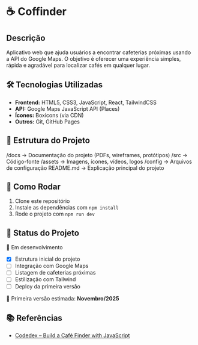 # ☕ Coffinder

## Descrição
Aplicativo web que ajuda usuários a encontrar cafeterias próximas usando a API do Google Maps. O objetivo é oferecer uma experiência simples, rápida e agradável para localizar cafés em qualquer lugar.

## 🛠 Tecnologias Utilizadas
- **Frontend:** HTML5, CSS3, JavaScript, React, TailwindCSS
- **API:** Google Maps JavaScript API (Places)
- **Ícones:** Boxicons (via CDN)
- **Outros:** Git, GitHub Pages
  
## 📁 Estrutura do Projeto
/docs → Documentação do projeto (PDFs, wireframes, protótipos)
/src → Código-fonte
/assets → Imagens, ícones, vídeos, logos
/config → Arquivos de configuração 
README.md → Explicação principal do projeto

## 🚀 Como Rodar
1. Clone este repositório  
2. Instale as dependências com `npm install`  
3. Rode o projeto com `npm run dev`  

## 📌 Status do Projeto
🚧 Em desenvolvimento  

- [x] Estrutura inicial do projeto  
- [ ] Integração com Google Maps  
- [ ] Listagem de cafeterias próximas  
- [ ] Estilização com Tailwind  
- [ ] Deploy da primeira versão  

🎯 Primeira versão estimada: **Novembro/2025**

## 📚 Referências
- [Codedex – Build a Café Finder with JavaScript](https://www.codedex.io/projects/build-a-cafe-finder-with-javascript)


